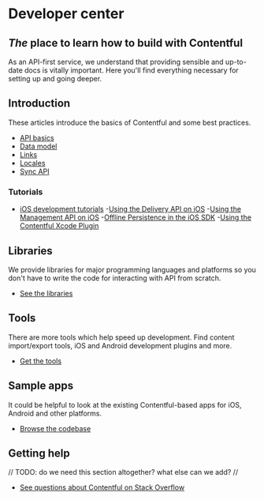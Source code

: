 # Developer center
## *The* place to learn how to build with Contentful

As an API-first service, we understand that providing sensible and up-to-date docs is vitally important. Here you'll find everything necessary for setting up and going deeper.

## Introduction

These articles introduce the basics of Contentful and some best practices.

- [API basics](overview/apis/)
- [Data model](overview/data-model/)
- [Links](overview/links/)
- [Locales](overview/locales/)
- [Sync API](overview/sync/)

### Tutorials

- [iOS development tutorials](tutorials/)
	-[Using the Delivery API on iOS]()
	-[Using the Management API on iOS]()
	-[Offline Persistence in the iOS SDK]()
	-[Using the Contentful Xcode Plugin]()

## Libraries

We provide libraries for major programming languages and platforms so you don't have to write the code for interacting with API from scratch.

- [See the libraries](libraries/)

## Tools

There are more tools which help speed up development. Find content import/export tools, iOS and Android development plugins and more.

- [Get the tools](tools/)

## Sample apps

It could be helpful to look at the existing Contentful-based apps for iOS, Android and other platforms.

- [Browse the codebase](examples/)

## Getting help

// TODO: do we need this section altogether? what else can we add? //

- [See questions about Contentful on Stack Overflow](http://stackoverflow.com/questions/tagged/contentful)
